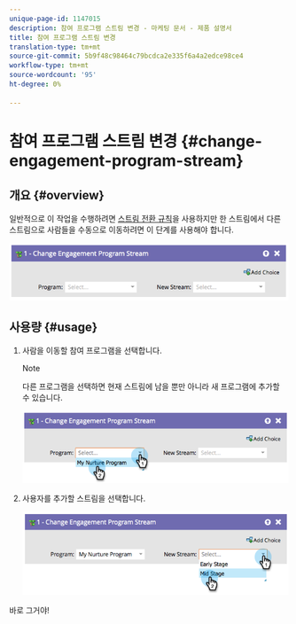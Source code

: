 ```yaml
---
unique-page-id: 1147015
description: 참여 프로그램 스트림 변경 - 마케팅 문서 - 제품 설명서
title: 참여 프로그램 스트림 변경
translation-type: tm+mt
source-git-commit: 5b9f48c98464c79bcdca2e335f6a4a2edce98ce4
workflow-type: tm+mt
source-wordcount: '95'
ht-degree: 0%

---
```



# 참여 프로그램 스트림 변경 {#change-engagement-program-stream}

## 개요 {#overview}

일반적으로 이 작업을 수행하려면 [스트림 전환 규칙](/help/marketo/product-docs/email-marketing/drip-nurturing/engagement-program-streams/transition-people-between-engagement-streams.md)을 사용하지만 한 스트림에서 다른 스트림으로 사람들을 수동으로 이동하려면 이 단계를 사용해야 합니다.

![](assets/image2014-9-22-14-3a52-3a14.png)

## 사용량 {#usage}

1. 사람을 이동할 참여 프로그램을 선택합니다.

   >[!NOTE]
   >
   >다른 프로그램을 선택하면 현재 스트림에 남을 뿐만 아니라 새 프로그램에 추가할 수 있습니다.

   ![](assets/image2014-9-22-14-3a52-3a50.png)

1. 사용자를 추가할 스트림을 선택합니다.

   ![](assets/image2014-9-22-14-3a52-3a59.png)

바로 그거야!
